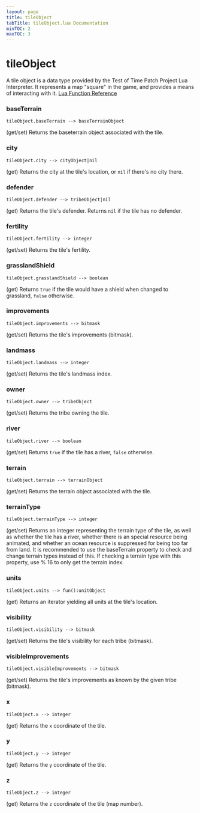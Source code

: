 ```yaml
---
layout: page
title: tileObject
tabTitle: tileObject.lua Documentation
minTOC: 2
maxTOC: 3
---
```


# tileObject

A tile object is a data type provided by the Test of Time Patch Project Lua Interpreter. It represents a map "square" in the game, and provides a means of interacting with it.
[Lua Function Reference](https://forums.civfanatics.com/threads/totpp-lua-function-reference.557527/#tile)



### baseTerrain
```
tileObject.baseTerrain --> baseTerrainObject
```
(get/set) Returns the baseterrain object associated with the tile.



### city
```
tileObject.city --> cityObject|nil
```
(get) Returns the city at the tile's location, or `nil` if there's no city there.



### defender
```
tileObject.defender --> tribeObject|nil
```
(get) Returns the tile's defender. Returns `nil` if the tile has no defender.



### fertility
```
tileObject.fertility --> integer
```
(get/set) Returns the tile's fertility.



### grasslandShield
```
tileObject.grasslandShield --> boolean
```
(get) Returns `true` if the tile would have a shield when changed to grassland, `false` otherwise.



### improvements
```
tileObject.improvements --> bitmask
```
(get/set) Returns the tile's improvements (bitmask).



### landmass
```
tileObject.landmass --> integer
```
(get/set) Returns the tile's landmass index.



### owner
```
tileObject.owner --> tribeObject
```
(get/set) Returns the tribe owning the tile.



### river
```
tileObject.river --> boolean
```
(get/set) Returns `true` if the tile has a river, `false` otherwise.



### terrain
```
tileObject.terrain --> terrainObject
```
(get/set) Returns the terrain object associated with the tile.



### terrainType
```
tileObject.terrainType --> integer
```
(get/set) Returns an integer representing the terrain type of the tile, as well as whether the tile has a river, whether there is an special resource being animated, and whether an ocean resource is suppressed for being too far from land. It is recommended to use the baseTerrain property to check and change terrain types instead of this. If checking a terrain type with this property, use % 16 to only get the terrain index.



### units
```
tileObject.units --> fun():unitObject
```
(get) Returns an iterator yielding all units at the tile's location.



### visibility
```
tileObject.visibility --> bitmask
```
(get/set) Returns the tile's visibility for each tribe (bitmask).



### visibleImprovements
```
tileObject.visibleImprovements --> bitmask
```
(get/set) Returns the tile's improvements as known by the given tribe (bitmask).



### x
```
tileObject.x --> integer
```
(get) Returns the `x` coordinate of the tile.



### y
```
tileObject.y --> integer
```
(get) Returns the `y` coordinate of the tile.



### z
```
tileObject.z --> integer
```
(get) Returns the `z` coordinate of the tile (map number).





